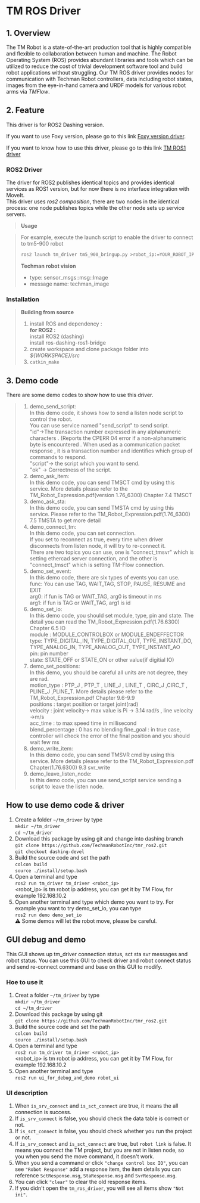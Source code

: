 # __TM ROS Driver__

## __1. Overview__

The TM Robot is a state-of-the-art production tool that is highly compatible and flexible to collaboration between human and machine. The Robot Operating System (ROS) provides abundant libraries and tools which can be utilized to reduce the cost of trivial development software tool and build robot applications without struggling. Our TM ROS driver provides nodes for communication with Techman Robot controllers, data including robot states, images from the eye-in-hand camera and URDF models for various robot arms via _TMFlow_.

## __2. Feature__

This driver is for ROS2 Dashing version.

If you want to use Foxy version, please go to this link [Foxy version driver](https://github.com/TechmanRobotInc/tmr_ros2).

If you want to know how to use this driver, please go to this link [TM ROS1 driver](https://github.com/TechmanRobotInc/tmr_ros1)

### __ROS2 Driver__

The driver for ROS2 publishes identical topics and provides identical services as ROS1 version, but for now there is no interface integration with MoveIt.  
This driver uses _ros2 composition_, there are two nodes in the identical process:
one node publishes topics while the other node sets up service servers.

> __Usage__


>For example, execute the launch script to enable the driver to connect to tm5-900 robot  
>
>```bash
>ros2 launch tm_driver tm5_900_bringup.py >robot_ip:=YOUR_ROBOT_IP_ADDRESS
>```
>
> __Techman robot vision__
>
> - type: sensor_msgs::msg::Image
> - message name: techman_image

### __Installation__

> __Building from source__
>
> 1. install ROS and dependency :  
__for ROS2 :__  
install ROS2 (dashing)  
install ros-dashing-ros1-bridge
> 2. create workspace and clone package folder into _${WORKSPACE}/src_  
> 3. ```catkin_make```


## __3. Demo code__
There are some demo codes to show how to use this driver.

> 1. demo_send_script:<br/>
In this demo code, it shows how to send a listen node script to control the robot. <br/>
You can use service named "send_script" to send script.<br/>
"id"->The transaction number expressed in any alphanumeric characters . (Reports the CPERR 04 error if a non-alphanumeric byte is encountered .  When used as a communication packet response , it is a transaction number and identifies which group of commands to respond.<br/>
"script"-> the script which you want to send.<br/>
"ok" -> Correctness of the script.
> 2. demo_ask_item:<br/>
In this demo code, you can send TMSCT cmd by using this service. More details please refer to the TM_Robot_Expression.pdf(version 1.76_6300) Chapter 7.4 TMSCT<br/>
> 3. demo_ask_sta:<br/>
In this demo code, you can send TMSTA cmd by using this service. Please refer to the TM_Robot_Expression.pdf(1.76_6300) 7.5 TMSTA to get more detail<br/>
> 4. demo_connect_tm:<br/>
In this demo code, you can set connection. <br/>
If you set to reconnect as true, every time when driver disconnects from listen node, it will try to re-connect it.<br/>
There are two topics you can use, one is "connect_tmsvr" which is setting ethercad server connection, and the other is "connect_tmsct" which is setting TM-Flow connection.<br/>
> 5. demo_set_event:<br/>
In this demo code, there are six types of events you can use.<br/> 
func: You can use TAG, WAIT_TAG, STOP, PAUSE, RESUME and EXIT<br/>
arg0: if fun is TAG or WAIT_TAG, arg0 is timeout in ms<br/>
arg1: if fun is TAG or WAIT_TAG, arg1 is id<br/>
> 6. demo_set_io:<br/>
In this demo code, you should set module, type, pin and state. The detail you can read the TM_Robot_Expression.pdf(1.76.6300) Chapter 6.5 IO<br/>
module : MODULE_CONTROLBOX or MODULE_ENDEFFECTOR<br/>
type: TYPE_DIGITAL_IN, TYPE_DIGITAL_OUT, TYPE_INSTANT_DO, TYPE_ANALOG_IN, TYPE_ANALOG_OUT, TYPE_INSTANT_AO<br/>
pin: pin number<br/>
state: STATE_OFF or STATE_ON or other value(if digitial IO)<br/>
> 7. demo_set_positions:<br/>
In this demo, you should be careful all units are not degree, they are rad.<br/>
motion_type : PTP_J , PTP_T , LINE_J , LINE_T , CIRC_J ,CIRC_T , PLINE_J ,PLINE_T.  More details please refer to the TM_Robot_Expression.pdf Chapter 9.6-9.9<br/>
positions : target position or target joint(rad)<br/>
velocity : joint velocity-> max value is Pi -> 3.14 rad/s , line velocity ->m/s <br/>
acc_time : to max speed time in millisecond<br/>
blend_percentage : 0 has no blending
fine_goal : in true case, controller will check the error of the final position and you should wait few ms<br/>
> 8. demo_write_item: <br/>
In this demo code, you can send TMSVR cmd by using this service. More details please refer to the TM_Robot_Expression.pdf Chapter(1.76.6300) 9.3 svr_write
> 9. demo_leave_listen_node:<br/>
In this demo code, you can use send_script service sending a script to leave the listen node.

## How to use demo code & driver
1. Create a folder ``~/tm_driver`` by type<br/>
``mkdir ~/tm_driver``<br/>
``cd ~/tm_driver``
2. Download this package by using git and change into dashing branch<br/>
``git clone https://github.com/TechmanRobotInc/tmr_ros2.git``<br/>
``git checkout dashing-devel``<br/>
3. Build the source code and set the path<br/>
``colcon build``<br/>
``source ./install/setup.bash``<br/>
4. Open a terminal and type<br/>
``ros2 run tm_driver tm_driver <robot_ip>``<br/>
<robot_ip> is tm robot ip address, you can get it by TM Flow, for example 192.168.10.2
5. Open another terminal and type which demo you want to try. 
For example you want to try demo_set_io, you can type<br/>
``ros2 run demo demo_set_io``<br/>
:warning: Some demos will let the robot move, please be careful.

## GUI debug and demo
This GUI shows up tm_driver connection status, sct sta svr messages and robot status. You can use this GUI to check driver and robot connect status and send re-connect command and base on this GUI to modify.

### Hoe to use it
1. Creat a folder ``~/tm_driver`` by type<br/>
``mkdir ~/tm_driver``<br/>
``cd ~/tm_driver``
2. Download this package by using git<br/>
``git clone https://github.com/TechmanRobotInc/tmr_ros2.git``<br/>
3. Build the source code and set the path<br/>
``colcon build``<br/>
``source ./install/setup.bash``<br/>
4. Open a terminal and type<br/>
``ros2 run tm_driver tm_driver <robot_ip>``<br/>
<robot_ip> is tm robot ip address, you can get it by TM Flow, for example 192.168.10.2
5. Open another terminal and type<br/>
``ros2 run ui_for_debug_and_demo robot_ui``<br/>

### UI description
1. When ``is_srv_connect`` and ``is_sct_connect`` are true, it means the all connection is success.
2. If ``is_srv_connect`` is false, you should check the data table is correct or not.
3. If ``is_sct_connect`` is false, you should check whether you run the project or not.
4. If ``is_srv_connect`` and ``is_sct_connect`` are true, but ``robot link`` is false. It means you connect the TM project, but you are not in listen node, so you when you send the move command, it doesn't work.
5. When you send a command or click ``"change control box IO"``, you can see ``"Robot Response"`` add a response item, the item details you can reference ``SctResponse.msg``, ``StaResponse.msg`` and ``SvrResponse.msg``.
6. You can click ``"clear"`` to clear the old response items.
7. If you didn't open the ``tm_ros_driver``, you will see all items show ``"Not ini"``.
